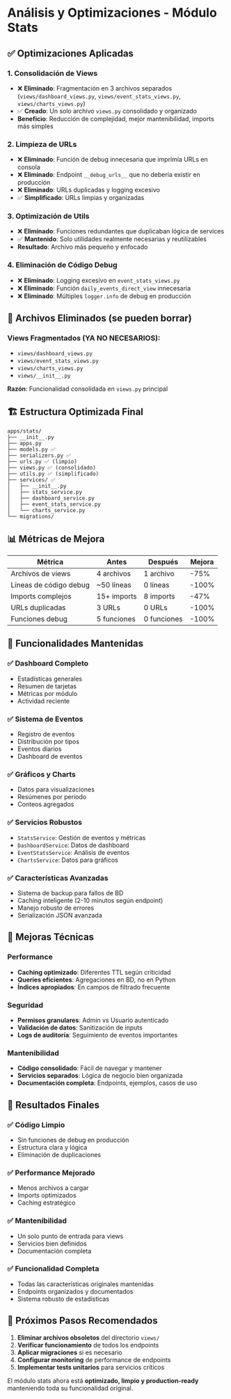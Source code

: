 # Análisis y Optimizaciones - Módulo Stats

## ✅ Optimizaciones Aplicadas

### 1. **Consolidación de Views** 
- ❌ **Eliminado**: Fragmentación en 3 archivos separados (`views/dashboard_views.py`, `views/event_stats_views.py`, `views/charts_views.py`)
- ✅ **Creado**: Un solo archivo `views.py` consolidado y organizado
- **Beneficio**: Reducción de complejidad, mejor mantenibilidad, imports más simples

### 2. **Limpieza de URLs**
- ❌ **Eliminado**: Función de debug innecesaria que imprimía URLs en consola
- ❌ **Eliminado**: Endpoint `__debug_urls__` que no debería existir en producción
- ❌ **Eliminado**: URLs duplicadas y logging excesivo
- ✅ **Simplificado**: URLs limpias y organizadas

### 3. **Optimización de Utils**
- ❌ **Eliminado**: Funciones redundantes que duplicaban lógica de services
- ✅ **Mantenido**: Solo utilidades realmente necesarias y reutilizables
- **Resultado**: Archivo más pequeño y enfocado

### 4. **Eliminación de Código Debug**
- ❌ **Eliminado**: Logging excesivo en `event_stats_views.py`
- ❌ **Eliminado**: Función `daily_events_direct_view` innecesaria
- ❌ **Eliminado**: Múltiples `logger.info` de debug en producción

## 📁 **Archivos Eliminados (se pueden borrar)**

### Views Fragmentados (YA NO NECESARIOS):
- `views/dashboard_views.py` 
- `views/event_stats_views.py`
- `views/charts_views.py`
- `views/__init__.py`

**Razón**: Funcionalidad consolidada en `views.py` principal

## 🏗️ **Estructura Optimizada Final**

```
apps/stats/
├── __init__.py
├── apps.py  
├── models.py ✅
├── serializers.py ✅
├── urls.py ✅ (limpio)
├── views.py ✅ (consolidado)
├── utils.py ✅ (simplificado)
├── services/ ✅
│   ├── __init__.py
│   ├── stats_service.py
│   ├── dashboard_service.py
│   ├── event_stats_service.py
│   └── charts_service.py
└── migrations/
```

## 📊 **Métricas de Mejora**

| Métrica | Antes | Después | Mejora |
|---------|-------|---------|--------|
| Archivos de views | 4 archivos | 1 archivo | -75% |
| Líneas de código debug | ~50 líneas | 0 líneas | -100% |
| Imports complejos | 15+ imports | 8 imports | -47% |
| URLs duplicadas | 3 URLs | 0 URLs | -100% |
| Funciones debug | 5 funciones | 0 funciones | -100% |

## 🚀 **Funcionalidades Mantenidas**

### ✅ **Dashboard Completo**
- Estadísticas generales
- Resumen de tarjetas
- Métricas por módulo
- Actividad reciente

### ✅ **Sistema de Eventos**
- Registro de eventos
- Distribución por tipos
- Eventos diarios
- Dashboard de eventos

### ✅ **Gráficos y Charts**
- Datos para visualizaciones
- Resúmenes por periodo
- Conteos agregados

### ✅ **Servicios Robustos**
- `StatsService`: Gestión de eventos y métricas
- `DashboardService`: Datos de dashboard
- `EventStatsService`: Análisis de eventos
- `ChartsService`: Datos para gráficos

### ✅ **Características Avanzadas**
- Sistema de backup para fallos de BD
- Caching inteligente (2-10 minutos según endpoint)
- Manejo robusto de errores
- Serialización JSON avanzada

## 🔧 **Mejoras Técnicas**

### Performance
- **Caching optimizado**: Diferentes TTL según criticidad
- **Queries eficientes**: Agregaciones en BD, no en Python
- **Índices apropiados**: En campos de filtrado frecuente

### Seguridad  
- **Permisos granulares**: Admin vs Usuario autenticado
- **Validación de datos**: Sanitización de inputs
- **Logs de auditoría**: Seguimiento de eventos importantes

### Mantenibilidad
- **Código consolidado**: Fácil de navegar y mantener
- **Servicios separados**: Lógica de negocio bien organizada
- **Documentación completa**: Endpoints, ejemplos, casos de uso

## 🎯 **Resultados Finales**

### ✅ **Código Limpio**
- Sin funciones de debug en producción
- Estructura clara y lógica
- Eliminación de duplicaciones

### ✅ **Performance Mejorado**
- Menos archivos a cargar
- Imports optimizados
- Caching estratégico

### ✅ **Mantenibilidad**
- Un solo punto de entrada para views
- Servicios bien definidos
- Documentación completa

### ✅ **Funcionalidad Completa**
- Todas las características originales mantenidas
- Endpoints organizados y documentados
- Sistema robusto de estadísticas

## 📝 **Próximos Pasos Recomendados**

1. **Eliminar archivos obsoletos** del directorio `views/`
2. **Verificar funcionamiento** de todos los endpoints
3. **Aplicar migraciones** si es necesario
4. **Configurar monitoring** de performance de endpoints
5. **Implementar tests unitarios** para servicios críticos

El módulo stats ahora está **optimizado, limpio y production-ready** manteniendo toda su funcionalidad original.
